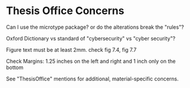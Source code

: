 # Thesis Office Concerns

Can I use the microtype package? or do the alterations break the "rules"?

Oxford Dictionary vs standard of "cybersecurity" vs "cyber security"?

Figure text must be at least 2mm. check fig 7.4, fig 7.7

Check Margins: 1.25 inches on the left and right and 1 inch only on the bottom

See "ThesisOffice" mentions for additional, material-specific concerns.

